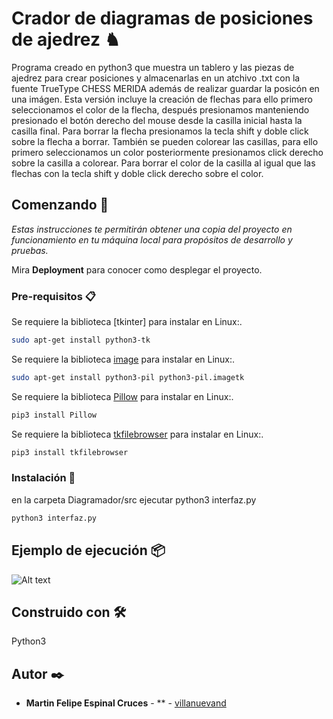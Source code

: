 # Crador de diagramas de posiciones de ajedrez ♞

Programa creado en python3 que muestra un tablero y las piezas de  ajedrez para crear posiciones y almacenarlas en un atchivo .txt  con la fuente TrueType CHESS MERIDA además
de realizar guardar la posicón en una imágen.
Esta versión incluye la creación de flechas para ello primero seleccionamos el color de la flecha, después presionamos manteniendo presionado el botón derecho del mouse desde la casilla inicial hasta la casilla final. Para borrar la flecha presionamos la tecla shift y doble click sobre la flecha a borrar.
También se pueden colorear las casillas, para ello primero seleccionamos un color posteriormente presionamos click derecho sobre
la casilla a colorear. Para borrar el color de la casilla al igual que las flechas con la tecla shift y doble click derecho sobre
el color.

## Comenzando 🚀

_Estas instrucciones te permitirán obtener una copia del proyecto en funcionamiento en tu máquina local para propósitos de desarrollo y pruebas._

Mira **Deployment** para conocer como desplegar el proyecto.


### Pre-requisitos 📋

Se requiere la biblioteca  [tkinter] para instalar en Linux:.

```bash
sudo apt-get install python3-tk
```
Se requiere la biblioteca  [image](https://pypi.org/project/image/) para instalar en Linux:.

```bash
sudo apt-get install python3-pil python3-pil.imagetk
```

Se requiere la biblioteca  [Pillow](https://pypi.org/project/Pillow/2.2.2/) para instalar en Linux:.

```bash
pip3 install Pillow
```
Se requiere la biblioteca  [tkfilebrowser](https://pypi.org/project/tkfilebrowser/) para instalar en Linux:.

```bash
pip3 install tkfilebrowser
```

### Instalación 🔧

en la carpeta Diagramador/src ejecutar python3 interfaz.py

```bash
python3 interfaz.py
```

## Ejemplo de ejecución 📦

![Alt text](ejecución.png?raw=true "Title") 


## Construido con 🛠️

Python3

## Autor ✒️

* **Martin Felipe Espinal Cruces** - ** - [villanuevand](https://https://github.com/cofy43)
